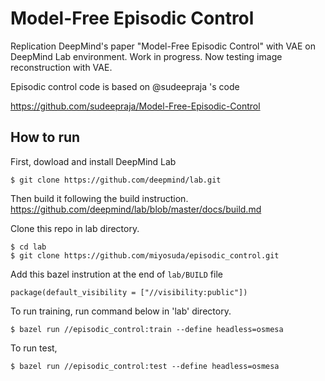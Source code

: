 # Model-Free Episodic Control

Replication DeepMind's paper "Model-Free Episodic Control" with VAE on DeepMind Lab environment. Work in progress.
Now testing image reconstruction with VAE.

Episodic control code is based on @sudeepraja 's code

https://github.com/sudeepraja/Model-Free-Episodic-Control

## How to run
First, dowload and install DeepMind Lab
```
$ git clone https://github.com/deepmind/lab.git
```
Then build it following the build instruction. 
https://github.com/deepmind/lab/blob/master/docs/build.md

Clone this repo in lab directory.
```
$ cd lab
$ git clone https://github.com/miyosuda/episodic_control.git
```

Add this bazel instrution at the end of `lab/BUILD` file

```
package(default_visibility = ["//visibility:public"])
```

To run training, run command below in 'lab' directory.

```
$ bazel run //episodic_control:train --define headless=osmesa
```

To run test,

```
$ bazel run //episodic_control:test --define headless=osmesa
```
